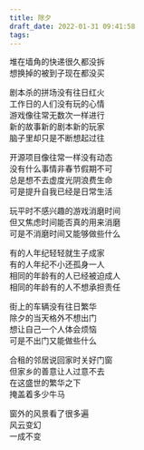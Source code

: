 ```yaml
---
title: 除夕
draft_date: 2022-01-31 09:41:58
tags:
---
```


堆在墙角的快递很久都没拆  
想换掉的被到子现在都没买

剧本杀的拼场没有往日红火  
工作日的人们没有玩的心情  
游戏像往常无数次一样进行  
新的故事新的剧本新的玩家  
脑子里却只是不断想起过往  

开源项目像往常一样没有动态  
没有什么事情非春节假期不可  
总是想不去虚度光阴浪费生命  
可是提升自我已经是日常生活  

玩平时不感兴趣的游戏消磨时间  
但又焦虑时间能否真的用来消磨  
可是不消磨时间又能够做些什么  

有的人年纪轻轻就生子成家  
有的人年纪不小还孤身一人  
相同的年龄有的人已经被迫成人  
相同的年龄有的人不想承担责任  

街上的车辆没有往日繁华  
除夕的当天格外不想出门  
想让自己一个人体会烦恼  
可是不出门又能做些什么  

合租的邻居说回家时关好门窗  
但家乡的善意让人过意不去  
在这盛世的繁华之下  
掩盖着多少牛马  

窗外的风景看了很多遍  
风云变幻  
一成不变  

